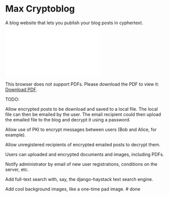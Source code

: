# Max Cryptoblog

A blog website that lets you publish your blog posts in cyphertext.

<object data="max_cryptoblog_screenshots 6 pages ocr.pdf" type="application/pdf" width="700px" height="700px">
    <embed src="max_cryptoblog_screenshots 6 pages ocr.pdf">
        <p>This browser does not support PDFs. Please download the PDF to view it: <a href="max_cryptoblog_screenshots 6 pages ocr.pdf">Download PDF</a>.</p>
    </embed>
</object>


TODO:

Allow encrypted posts to be download and saved to a local file.  The local file can then be emailed by the user.  The email recipient could then upload the emailed file to the blog and decrypt it using a password.

Allow use of PKI to encrypt messages between users (Bob and Alice, for example).

Allow unregistered recipients of encrypted emailed posts to decrypt them.

Users can uploaded and encrypted documents and images, including PDFs.

Notify administrator by email of new user registrations, conditions on the server, etc.

Add full-text search with, say, the django-haystack text search engine.

Add cool background images, like a one-time pad image. # done
